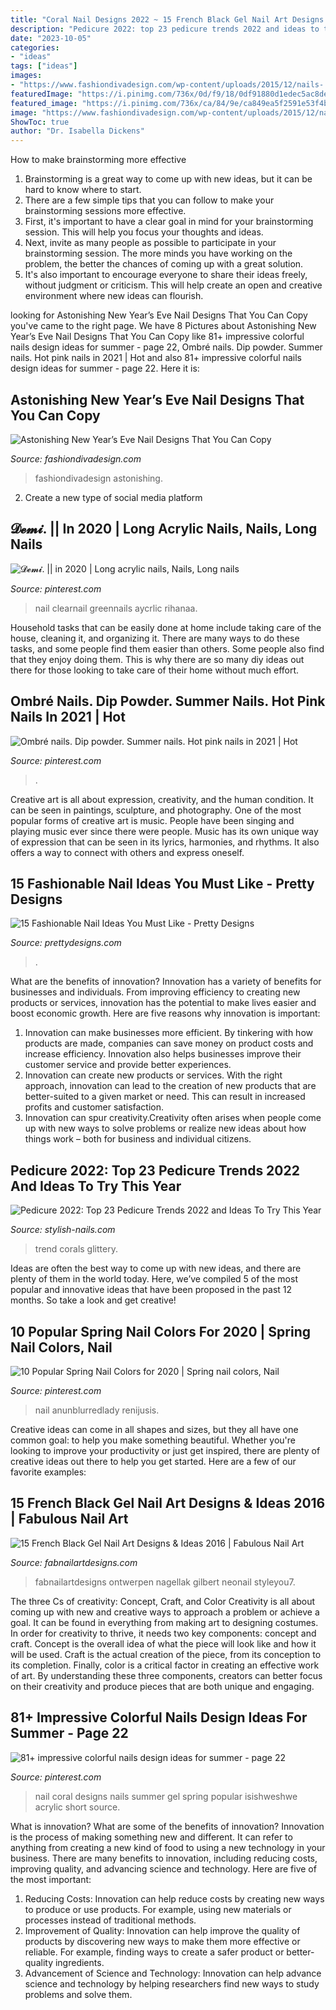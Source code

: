 ```yaml
---
title: "Coral Nail Designs 2022 ~ 15 French Black Gel Nail Art Designs &amp; Ideas 2016"
description: "Pedicure 2022: top 23 pedicure trends 2022 and ideas to try this year"
date: "2023-10-05"
categories:
- "ideas"
tags: ["ideas"]
images:
- "https://www.fashiondivadesign.com/wp-content/uploads/2015/12/nails-.jpg"
featuredImage: "https://i.pinimg.com/736x/0d/f9/18/0df91880d1edec5ac8decda34eb5d4a9.jpg"
featured_image: "https://i.pinimg.com/736x/ca/84/9e/ca849ea5f2591e53f4b354ae4376de02.jpg"
image: "https://www.fashiondivadesign.com/wp-content/uploads/2015/12/nails-.jpg"
ShowToc: true
author: "Dr. Isabella Dickens"
---
```



How to make brainstorming more effective
1. Brainstorming is a great way to come up with new ideas, but it can be hard to know where to start.
2. There are a few simple tips that you can follow to make your brainstorming sessions more effective.
3. First, it's important to have a clear goal in mind for your brainstorming session. This will help you focus your thoughts and ideas.
4. Next, invite as many people as possible to participate in your brainstorming session. The more minds you have working on the problem, the better the chances of coming up with a great solution.
5. It's also important to encourage everyone to share their ideas freely, without judgment or criticism. This will help create an open and creative environment where new ideas can flourish.

	

		
looking for Astonishing New Year’s Eve Nail Designs That You Can Copy you've came to the right page. We have 8 Pictures about Astonishing New Year’s Eve Nail Designs That You Can Copy like 81+ impressive colorful nails design ideas for summer - page 22, Ombré nails. Dip powder. Summer nails. Hot pink nails in 2021 | Hot and also 81+ impressive colorful nails design ideas for summer - page 22. Here it is:
		
    
## Astonishing New Year’s Eve Nail Designs That You Can Copy

<img loading=lazy src="https://www.fashiondivadesign.com/wp-content/uploads/2015/12/nails-.jpg" onerror="this.onerror=null;this.src='https://tse2.mm.bing.net/th?id=OIP.HGoN5NGLvM3xugYumzHfJgHaD3&amp;pid=15.1';" alt="Astonishing New Year’s Eve Nail Designs That You Can Copy">

_Source: fashiondivadesign.com_

>fashiondivadesign astonishing. 

	

2. Create a new type of social media platform

    
## 𝓓𝓮𝓶𝓲. || In 2020 | Long Acrylic Nails, Nails, Long Nails

<img loading=lazy src="https://i.pinimg.com/736x/0d/f9/18/0df91880d1edec5ac8decda34eb5d4a9.jpg" onerror="this.onerror=null;this.src='https://tse3.mm.bing.net/th?id=OIP.drxJp6Hh_WqWrnZl0uUxGgHaHX&amp;pid=15.1';" alt="𝓓𝓮𝓶𝓲. || in 2020 | Long acrylic nails, Nails, Long nails">

_Source: pinterest.com_

>nail clearnail greennails aycrlic rihanaa. 

	

Household tasks that can be easily done at home include taking care of the house, cleaning it, and organizing it. There are many ways to do these tasks, and some people find them easier than others. Some people also find that they enjoy doing them. This is why there are so many diy ideas out there for those looking to take care of their home without much effort.

    
## Ombré Nails. Dip Powder. Summer Nails. Hot Pink Nails In 2021 | Hot

<img loading=lazy src="https://i.pinimg.com/736x/ca/84/9e/ca849ea5f2591e53f4b354ae4376de02.jpg" onerror="this.onerror=null;this.src='https://tse1.mm.bing.net/th?id=OIP.l3yrD7_deMPCOi-2ZogmuwHaJ4&amp;pid=15.1';" alt="Ombré nails. Dip powder. Summer nails. Hot pink nails in 2021 | Hot">

_Source: pinterest.com_

>. 

	

Creative art is all about expression, creativity, and the human condition. It can be seen in paintings, sculpture, and photography. One of the most popular forms of creative art is music. People have been singing and playing music ever since there were people. Music has its own unique way of expression that can be seen in its lyrics, harmonies, and rhythms. It also offers a way to connect with others and express oneself.

    
## 15 Fashionable Nail Ideas You Must Like - Pretty Designs

<img loading=lazy src="http://www.prettydesigns.com/wp-content/uploads/2014/02/Pale-Pink.jpg?is-pending-load=1" onerror="this.onerror=null;this.src='https://tse2.mm.bing.net/th?id=OIP.3fMWoHC36oEhq7ius8f9cQHaHa&amp;pid=15.1';" alt="15 Fashionable Nail Ideas You Must Like - Pretty Designs">

_Source: prettydesigns.com_

>. 

	

What are the benefits of innovation?
Innovation has a variety of benefits for businesses and individuals. From improving efficiency to creating new products or services, innovation has the potential to make lives easier and boost economic growth. Here are five reasons why innovation is important: 
1. Innovation can make businesses more efficient. By tinkering with how products are made, companies can save money on product costs and increase efficiency. Innovation also helps businesses improve their customer service and provide better experiences. 
2. Innovation can create new products or services. With the right approach, innovation can lead to the creation of new products that are better-suited to a given market or need. This can result in increased profits and customer satisfaction. 
3. Innovation can spur creativity.Creativity often arises when people come up with new ways to solve problems or realize new ideas about how things work – both for business and individual citizens.

    
## Pedicure 2022: Top 23 Pedicure Trends 2022 And Ideas To Try This Year

<img loading=lazy src="https://stylish-nails.com/wp-content/uploads/2021/05/pedicure-ideas-2022-2.jpg" onerror="this.onerror=null;this.src='https://tse4.mm.bing.net/th?id=OIP.apIY-sEK2lq4MEMj8FYjfgHaHY&amp;pid=15.1';" alt="Pedicure 2022: Top 23 Pedicure Trends 2022 and Ideas To Try This Year">

_Source: stylish-nails.com_

>trend corals glittery. 

	

Ideas are often the best way to come up with new ideas, and there are plenty of them in the world today. Here, we’ve compiled 5 of the most popular and innovative ideas that have been proposed in the past 12 months. So take a look and get creative!

    
## 10 Popular Spring Nail Colors For 2020 | Spring Nail Colors, Nail

<img loading=lazy src="https://i.pinimg.com/736x/73/24/03/7324038cee1f7c23536ad0500d70a8f6.jpg" onerror="this.onerror=null;this.src='https://tse3.mm.bing.net/th?id=OIP.V_fwnz7t8dwxQzHByUhy2wHaJl&amp;pid=15.1';" alt="10 Popular Spring Nail Colors for 2020 | Spring nail colors, Nail">

_Source: pinterest.com_

>nail anunblurredlady renijusis. 

	

Creative ideas can come in all shapes and sizes, but they all have one common goal: to help you make something beautiful. Whether you're looking to improve your productivity or just get inspired, there are plenty of creative ideas out there to help you get started. Here are a few of our favorite examples: 

    
## 15 French Black Gel Nail Art Designs &amp; Ideas 2016 | Fabulous Nail Art

<img loading=lazy src="https://fabnailartdesigns.com/wp-content/uploads/2016/04/15-French-Black-Gel-Nail-Art-Designs-Ideas-2016-10.jpg" onerror="this.onerror=null;this.src='https://tse1.mm.bing.net/th?id=OIP.ddm1KjOG4T97MuSw1hsmrwHaJ5&amp;pid=15.1';" alt="15 French Black Gel Nail Art Designs &amp; Ideas 2016 | Fabulous Nail Art">

_Source: fabnailartdesigns.com_

>fabnailartdesigns ontwerpen nagellak gilbert neonail styleyou7. 

	

The three Cs of creativity: Concept, Craft, and Color
Creativity is all about coming up with new and creative ways to approach a problem or achieve a goal. It can be found in everything from making art to designing costumes. In order for creativity to thrive, it needs two key components: concept and craft. Concept is the overall idea of what the piece will look like and how it will be used. Craft is the actual creation of the piece, from its conception to its completion. Finally, color is a critical factor in creating an effective work of art. By understanding these three components, creators can better focus on their creativity and produce pieces that are both unique and engaging.

    
## 81+ Impressive Colorful Nails Design Ideas For Summer - Page 22

<img loading=lazy src="https://i.pinimg.com/originals/77/c7/f6/77c7f65b6d0f0db2fe4da14bdba145e0.jpg" onerror="this.onerror=null;this.src='https://tse2.mm.bing.net/th?id=OIP.fHc3s_IttO0iKHdL29OfqQHaJ3&amp;pid=15.1';" alt="81+ impressive colorful nails design ideas for summer - page 22">

_Source: pinterest.com_

>nail coral designs nails summer gel spring popular isishweshwe acrylic short source. 

	

What is innovation? What are some of the benefits of innovation?
Innovation is the process of making something new and different. It can refer to anything from creating a new kind of food to using a new technology in your business. There are many benefits to innovation, including reducing costs, improving quality, and advancing science and technology. Here are five of the most important: 
1. Reducing Costs: Innovation can help reduce costs by creating new ways to produce or use products. For example, using new materials or processes instead of traditional methods.
2. Improvement of Quality: Innovation can help improve the quality of products by discovering new ways to make them more effective or reliable. For example, finding ways to create a safer product or better-quality ingredients.
3. Advancement of Science and Technology: Innovation can help advance science and technology by helping researchers find new ways to study problems and solve them.

